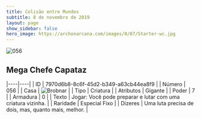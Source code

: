```yaml
---
title: Colisão entre Mundos
subtitle: 8 de novembro de 2019
layout: page
show_sidebar: false
hero_image: https://archonarcana.com/images/0/07/Starter-wc.jpg
---
```


![056](https://cdn.keyforgegame.com/media/card_front/pt/452_056_PRX582GRM9F3_pt.png)

## Mega Chefe Capataz

|----|----|
| ID | 7970d6b8-8c6f-45d2-b349-a63cb44ea8f9 |
| Número | 056 |
| Casa | ![Brobnar](https://archonarcana.com/images/thumb/e/e0/Brobnar.png/22px-Brobnar.png "Brobnar") |
| Tipo | Criatura |
| Atributos | Gigante |
| Poder | 7 |
| Armadura | 0 |
| Texto | Jogar: Você pode preparar e lutar com uma criatura vizinha. |
| Raridade | Especial Fixo |
| Dizeres | Uma luta precisa de dois, mas,  quanto mais, melhor. |
